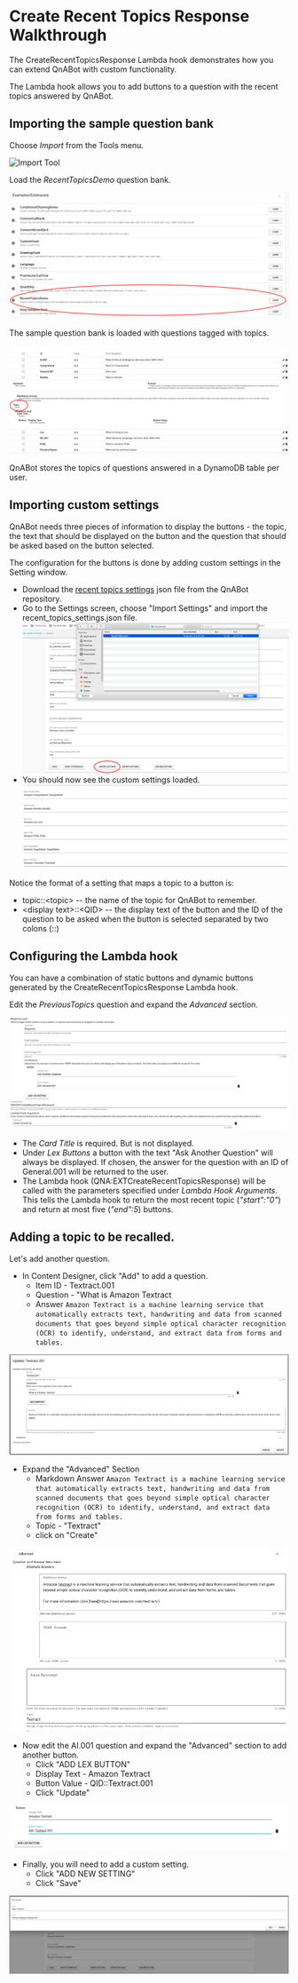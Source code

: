 # Create Recent Topics Response Walkthrough

The CreateRecentTopicsResponse Lambda hook demonstrates how you can extend QnABot with custom functionality.

The Lambda hook allows you to add buttons to a question with the recent topics answered by QnABot.

## Importing the sample question bank

Choose *Import* from the Tools menu.

![Import Tool](./Impport.png)

Load the *RecentTopicsDemo* question bank.

![Import question bank](./Import_qnabank.png)

The sample question bank is loaded with questions tagged with topics.

![Question List](./question_list.png)

QnABot stores the topics of questions answered in a DynamoDB table per user.

## Importing custom settings

QnABot needs three pieces of information to display the buttons - the topic, the text that should be displayed on the button and the question 
that should be asked based on the button selected.

The configuration for the buttons is done by adding custom settings in the Setting window. 

- Download the [recent topics settings](./recent_topics_settings.json) json file from the QnABot repository.
- Go to the Settings screen, choose "Import Settings" and import the recent_topics_settings.json file.
![Import Dialog](./import_dialog.png)
- You should now see the custom settings loaded.
![Loaded Settings](./loaded_settings.png)

Notice the format of a setting that maps a topic to a button is:

- topic::\<topic\> -- the name of the topic for QnABot to remember.
- \<display text\>::\<QID\> -- the display text of the button and the ID of the question to be asked when the button is selected separated by two colons (::)

## Configuring the Lambda hook

You can have a combination of static buttons and dynamic buttons generated by the CreateRecentTopicsResponse Lambda hook.

Edit the *PreviousTopics* question and expand the *Advanced* section.

![Response card settings](./response_card.png)

- The *Card Title* is required. But is not displayed.
- Under *Lex Buttons* a button with the text "Ask Another Question" will always be displayed.  If chosen, the answer for the question with an ID of General.001 will be returned to the user.
- The Lambda hook (QNA:EXTCreateRecentTopicsResponse) will be called with the parameters specified under *Lambda Hook Arguments*. This tells the Lambda hook to return the most recent topic (*"start":"0"*) and return at most five (*"end":5*) buttons.

## Adding a topic to be recalled.

Let's add another question.

- In Content Designer, click "Add" to add a question.
  - Item ID - Textract.001
  - Question - "What is Amazon Textract
  - Answer `Amazon Textract is a machine learning service that automatically extracts text, handwriting and data from scanned documents that goes beyond simple optical character recognition (OCR) to identify, understand, and extract data from forms and tables.`

![Textract](./textract.png)

- Expand the "Advanced" Section
  - Markdown Answer `Amazon Textract is a machine learning service that automatically extracts text, handwriting and data from scanned documents that goes beyond simple optical character recognition (OCR) to identify, understand, and extract data from forms and tables.`
  - Topic - "Textract"
  - click on "Create"

![Advanced configuration](./advanced.png)

- Now edit the AI.001 question and expand the "Advanced" section to add another button.
  - Click "ADD LEX BUTTON"
  - Display Text - Amazon Textract
  - Button Value - QID::Textract.001
  - Click "Update"

![Add Lex Button](./add_lex_button.png)

- Finally, you will need to add a custom setting.
  - Click "ADD NEW SETTING"
  - Click "Save"

![Add New Setting](./add_new_setting.png)
